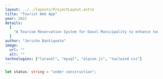 ```yaml
---
layout: ../../layouts/ProjectLayout.astro
title: "Tourist Web App"
year: 2022
details:
  [
    "A Tourism Reservation System for Dasol Municipality to enhance tourism management and visitor experience.",
  ]
author: "Jericho Bantiquete"
image:
  url: ""
  alt: ""
technologies: ["laravel", "mysql", "alpine.js", "tailwind css"]
---
```


```typescript
let status: string = "under construction";
```
